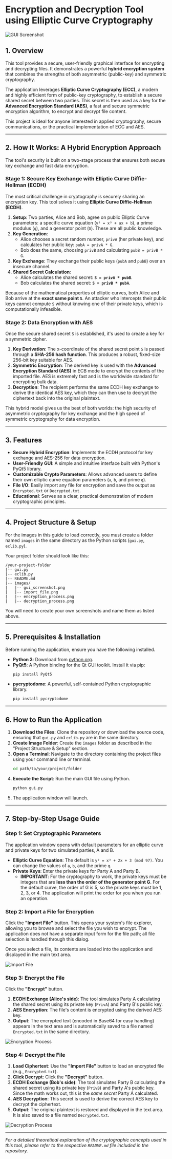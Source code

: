 # Encryption and Decryption Tool using Elliptic Curve Cryptography

![GUI Screenshot](images/gui_screenshot.png)

## 1. Overview

This tool provides a secure, user-friendly graphical interface for encrypting and decrypting files. It demonstrates a powerful **hybrid encryption system** that combines the strengths of both asymmetric (public-key) and symmetric cryptography.

The application leverages **Elliptic Curve Cryptography (ECC)**, a modern and highly efficient form of public-key cryptography, to establish a secure shared secret between two parties. This secret is then used as a key for the **Advanced Encryption Standard (AES)**, a fast and secure symmetric encryption algorithm, to encrypt and decrypt file content.

This project is ideal for anyone interested in applied cryptography, secure communications, or the practical implementation of ECC and AES.

---

## 2. How It Works: A Hybrid Encryption Approach

The tool's security is built on a two-stage process that ensures both secure key exchange and fast data encryption.

### Stage 1: Secure Key Exchange with Elliptic Curve Diffie-Hellman (ECDH)

The most critical challenge in cryptography is securely sharing an encryption key. This tool solves it using **Elliptic Curve Diffie-Hellman (ECDH)**.

1.  **Setup**: Two parties, Alice and Bob, agree on public Elliptic Curve parameters: a specific curve equation (`y² = x³ + ax + b`), a prime modulus (`q`), and a generator point (`G`). These are all public knowledge.
2.  **Key Generation**:
    * Alice chooses a secret random number, `privA` (her private key), and calculates her public key: `pubA = privA * G`.
    * Bob does the same, choosing `privB` and calculating `pubB = privB * G`.
3.  **Key Exchange**: They exchange their public keys (`pubA` and `pubB`) over an insecure channel.
4.  **Shared Secret Calculation**:
    * Alice calculates the shared secret: **`S = privA * pubB`**.
    * Bob calculates the shared secret: **`S = privB * pubA`**.

Because of the mathematical properties of elliptic curves, both Alice and Bob arrive at the **exact same point `S`**. An attacker who intercepts their public keys cannot compute `S` without knowing one of their private keys, which is computationally infeasible.

### Stage 2: Data Encryption with AES

Once the secure shared secret `S` is established, it's used to create a key for a symmetric cipher.

1.  **Key Derivation**: The x-coordinate of the shared secret point `S` is passed through a **SHA-256 hash function**. This produces a robust, fixed-size 256-bit key suitable for AES.
2.  **Symmetric Encryption**: The derived key is used with the **Advanced Encryption Standard (AES)** in ECB mode to encrypt the contents of the imported file. AES is extremely fast and is the worldwide standard for encrypting bulk data.
3.  **Decryption**: The recipient performs the same ECDH key exchange to derive the identical AES key, which they can then use to decrypt the ciphertext back into the original plaintext.

This hybrid model gives us the best of both worlds: the high security of asymmetric cryptography for key exchange and the high speed of symmetric cryptography for data encryption.

---

## 3. Features

* **Secure Hybrid Encryption**: Implements the ECDH protocol for key exchange and AES-256 for data encryption.
* **User-Friendly GUI**: A simple and intuitive interface built with Python's PyQt5 library.
* **Customizable Crypto Parameters**: Allows advanced users to define their own elliptic curve equation parameters (`a`, `b`, and prime `q`).
* **File I/O**: Easily import any file for encryption and save the output as `Encrypted.txt` or `Decrypted.txt`.
* **Educational**: Serves as a clear, practical demonstration of modern cryptographic principles.

---

## 4. Project Structure & Setup

For the images in this guide to load correctly, you must create a folder named `images` in the same directory as the Python scripts (`gui.py`, `eclib.py`).

Your project folder should look like this:

```
/your-project-folder
|-- gui.py
|-- eclib.py
|-- README.md
|-- images/
|   |-- gui_screenshot.png
|   |-- import_file.png
|   |-- encryption_process.png
|   |-- decryption_process.png
```

You will need to create your own screenshots and name them as listed above.

---

## 5. Prerequisites & Installation

Before running the application, ensure you have the following installed.

* **Python 3**: Download from [python.org](https://www.python.org/downloads/).
* **PyQt5**: A Python binding for the Qt GUI toolkit. Install it via pip:
    ```bash
    pip install PyQt5
    ```
* **pycryptodome**: A powerful, self-contained Python cryptographic library.
    ```bash
    pip install pycryptodome
    ```

---

## 6. How to Run the Application

1.  **Download the Files**: Clone the repository or download the source code, ensuring that `gui.py` and `eclib.py` are in the same directory.
2.  **Create Image Folder**: Create the `images` folder as described in the "Project Structure & Setup" section.
3.  **Open a Terminal**: Navigate to the directory containing the project files using your command line or terminal.
    ```bash
    cd path/to/your/project/folder
    ```
4.  **Execute the Script**: Run the main GUI file using Python.
    ```bash
    python gui.py
    ```
5.  The application window will launch.

---

## 7. Step-by-Step Usage Guide

### Step 1: Set Cryptographic Parameters

The application window opens with default parameters for an elliptic curve and private keys for two simulated parties, A and B.

* **Elliptic Curve Equation**: The default is `y² = x³ + 2x + 3 (mod 97)`. You can change the values of `a`, `b`, and the prime `q`.
* **Private Keys**: Enter the private keys for Party A and Party B.
    * **IMPORTANT**: For the cryptography to work, the private keys must be integers that are **less than the order of the generator point G**. For the default curve, the order of G is 5, so the private keys must be 1, 2, 3, or 4. The application will print the order for you when you run an operation.

### Step 2: Import a File for Encryption

Click the **"Import File"** button. This opens your system's file explorer, allowing you to browse and select the file you wish to encrypt. The application does not have a separate input form for the file path; all file selection is handled through this dialog.

Once you select a file, its contents are loaded into the application and displayed in the main text area.

![Import File](images/import_file.png)

### Step 3: Encrypt the File

Click the **"Encrypt"** button.

1.  **ECDH Exchange (Alice's side)**: The tool simulates Party A calculating the shared secret using its private key (`PrivA`) and Party B's public key.
2.  **AES Encryption**: The file's content is encrypted using the derived AES key.
3.  **Output**: The encrypted text (encoded in Base64 for easy handling) appears in the text area and is automatically saved to a file named `Encrypted.txt` in the same directory.

![Encryption Process](images/encryption_process.png)

### Step 4: Decrypt the File

1.  **Load Ciphertext**: Use the **"Import File"** button to load an encrypted file (e.g., `Encrypted.txt`).
2.  **Click Decrypt**: Click the **"Decrypt"** button.
3.  **ECDH Exchange (Bob's side)**: The tool simulates Party B calculating the shared secret using its private key (`PrivB`) and Party A's public key. Since the math works out, this is the *same secret* Party A calculated.
4.  **AES Decryption**: This secret is used to derive the correct AES key to decrypt the ciphertext.
5.  **Output**: The original plaintext is restored and displayed in the text area. It is also saved to a file named `Decrypted.txt`.

![Decryption Process](images/decryption_process.png)

---
*For a detailed theoretical explanation of the cryptographic concepts used in this tool, please refer to the respective `README.md` file included in the repository.*
